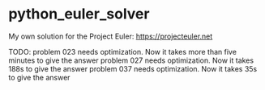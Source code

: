 python_euler_solver
===================

My own solution for the Project Euler: https://projecteuler.net

TODO:
    problem 023 needs optimization. Now it takes more than five minutes to give the answer
    problem 027 needs optimization. Now it takes 188s to give the answer
    problem 037 needs optimization. Now it takes 35s to give the answer
